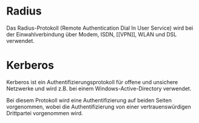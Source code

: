 # Radius
Das Radius-Protokoll (Remote Authentication Dial In  User Service) wird bei der Einwahlverbindung über Modem, ISDN, [[VPN]], WLAN und DSL verwendet.

# Kerberos
Kerberos ist ein Authentifizierungsprotokoll für offene und unsichere Netzwerke und wird z.B. bei einem Windows-Active-Directory verwendet.

Bei diesem Protokoll wird eine Authentifizierung auf beiden Seiten vorgenommen, wobei die Authentifizierung von einer vertrauenswürdigen Drittpartei vorgenommen wird.